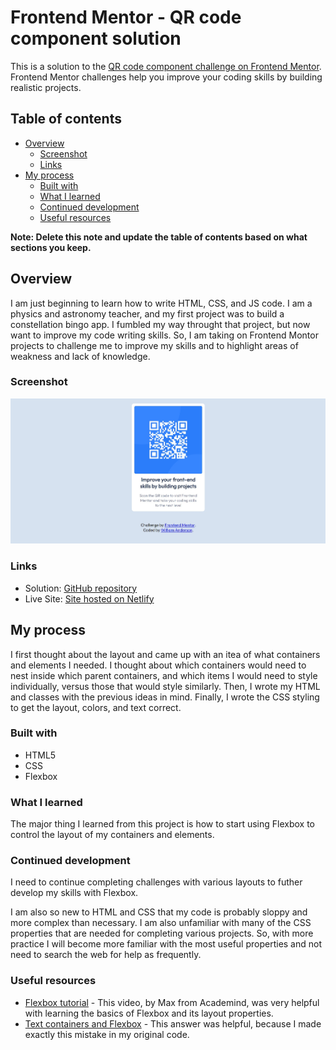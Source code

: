 # Frontend Mentor - QR code component solution

This is a solution to the [QR code component challenge on Frontend Mentor](https://www.frontendmentor.io/challenges/qr-code-component-iux_sIO_H). Frontend Mentor challenges help you improve your coding skills by building realistic projects. 

## Table of contents

- [Overview](#overview)
  - [Screenshot](#screenshot)
  - [Links](#links)
- [My process](#my-process)
  - [Built with](#built-with)
  - [What I learned](#what-i-learned)
  - [Continued development](#continued-development)
  - [Useful resources](#useful-resources)


**Note: Delete this note and update the table of contents based on what sections you keep.**

## Overview

I am just beginning to learn how to write HTML, CSS, and JS code. I am a physics and astronomy teacher, and my first project was to build a constellation bingo app. I fumbled my way throught that project, but now want to improve my code writing skills. So, I am taking on Frontend Montor projects to challenge me to improve my skills and to highlight areas of weakness and lack of knowledge.

### Screenshot

![Solution Screenshot](./screenshot.jpg)



### Links

- Solution: [GitHub repository](https://wbandersonjr.github.io/qr_code_component/)
- Live Site: [Site hosted on Netlify](https://qr-code-component-wbandersonjr.netlify.app/)

## My process

I first thought about the layout and came up with an itea of what containers and elements I needed. I thought about which containers would need to nest inside which parent containers, and which items I would need to style individually, versus those that would style similarly. Then, I wrote my HTML and classes with the previous ideas in mind. Finally, I wrote the CSS styling to get the layout, colors, and text correct.

### Built with

- HTML5
- CSS
- Flexbox


### What I learned

The major thing I learned from this project is how to start using Flexbox to control the layout of my containers and elements.

### Continued development

I need to continue completing challenges with various layouts to futher develop my skills with Flexbox. 

I am also so new to HTML and CSS that my code is probably sloppy and more complex than necessary. I am also unfamiliar with many of the CSS properties that are needed for completing various projects. So, with more practice I will become more familiar with the most useful properties and not need to search the web for help as frequently.

### Useful resources

- [Flexbox tutorial](https://www.youtube.com/watch?v=siKKg8Y_tQY) - This video, by Max from Academind, was very helpful with learning the basics of Flexbox and its layout properties. 
- [Text containers and Flexbox](https://dev.to/afif/never-make-your-text-container-a-flexbox-container-m9p) - This answer was helpful, because I made exactly this mistake in my original code.


